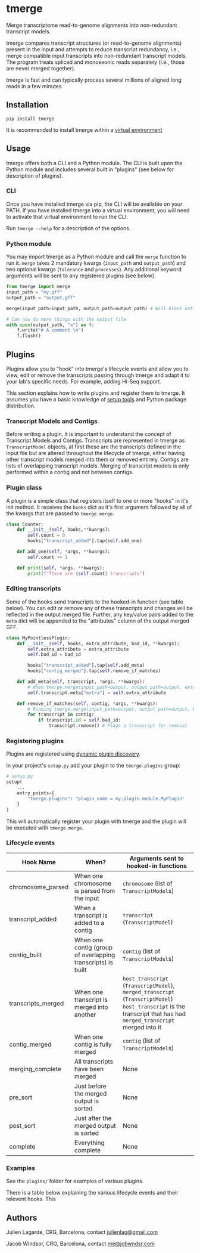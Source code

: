 # tmerge
Merge transcriptome read-to-genome alignments into non-redundant transcript models.

tmerge compares transcript structures (or read-to-genome alignments) present in the input and attempts to reduce transcript redundancy, i.e., merge compatible input transcripts into non-redundant transcript models. The program treats spliced and monoexonic reads separately (i.e., those are never merged together).

tmerge is fast and can typically process several millions of aligned long reads in a few minutes.

## Installation
```
pip install tmerge
```

It is recommended to install tmerge within a [virtual environment](https://docs.python.org/3/tutorial/venv.html)


## Usage
tmerge offers both a CLI and a Python module. The CLI is built upon the Python module and includes several built in "plugins" (see below for description of plugins).

### CLI
Once you have installed tmerge via pip, the CLI will be available on your PATH. If you have installed tmerge into a virtual environment, you will need to activate that virtual environment to run the CLI.

Run `tmerge --help` for a description of the options.

### Python module
You may import tmerge as a Python module and call the `merge` function to run it. `merge` takes 2 mandatory kwargs (`input_path` and `output_path`) and two optional kwargs (`tolerance` and `processes`). Any additional keyword arguments will be sent to any registered plugins (see below). 

```python
from tmerge import merge
input_path = "my.gff"
output_path = "output.gff"

merge(input_path=input_path, output_path=output_path) # Will block until completion

# Can now do more things with the output file
with open(output_path, "a") as f:
    f.write("# A comment \n")
    f.flush()

```

## Plugins
Plugins allow you to "hook" into tmerge's lifecycle events and allow you to view, edit or remove the transcripts passing through tmerge and adapt it to your lab's specific needs. For example, adding Hi-Seq support.

This section explains how to write plugins and register them to tmerge. It assumes you have a basic knowledge of [setup tools](https://setuptools.readthedocs.io/) and Python package distribution.

### Transcript Models and Contigs
Before writing a plugin, it is important to understand the concept of Transcript Models and Contigs. Transcripts are represented in tmerge as `TranscriptModel` objects, at first these are the transcripts defined in the input file but are altered throughout the lifecycle of tmerge, either having other transcript models merged into them or removed entirely. Contigs are lists of overlapping transcript models. Merging of transcript models is only performed within a contig and not between contigs.

### Plugin class
A plugin is a simple class that registers itself to one or more "hooks" in it's init method. It receives the `hooks` dict as it's first argument followed by all of the kwargs that are passed to `tmerge.merge`.

```python
class Counter:
    def __init__(self, hooks,**kwargs):
        self.count = 0
        hooks["transcript_added"].tap(self.add_one)

    def add_one(self, *args, **kwargs):
        self.count += 1

    def print(self, *args, **kwargs);
        print(f"There are {self.count} transcripts")
```

### Editing transcripts
Some of the hooks send transcripts to the hooked-in function (see table below). You can edit or remove any of these transcripts and changes will be reflected in the output merged file. Further, any key/value pairs added to the `meta` dict will be appended to the "attributes" column of the output merged GFF.

```python
class MyPointlessPlugin:
    def __init__(self, hooks, extra_attribute, bad_id, **kwargs):
        self.extra_attribute = extra_attribute
        self.bad_id = bad_id

        hooks["transcript_added"].tap(self.add_meta)
        hooks["contig_merged"].tap(self.remove_if_matches)

    def add_meta(self, transcript, *args, **kwargs):
        # When tmerge.merge(input_path=output, output_path=output, extra_attribute="Pointless") is ran 'extra: "Pointless"' will be added to the attributes column for every transcript
        self.transcript.meta["extra"] = self.extra_attribute

    def remove_if_matches(self, contig, *args, **kwargs):
        # Running tmerge.merge(input_path=output, output_path=output, bad_id="bad") will remove any transcript with the id of "bad" from the result
        for transcript in contig:
            if transcript.id = self.bad_id:
                transcript.remove() # Flags a transcript for removal
```

### Registering plugins
Plugins are registered using [dynamic plugin discovery](https://setuptools.readthedocs.io/en/latest/setuptools.html#dynamic-discovery-of-services-and-plugins).

In your project's `setup.py` add your plugin to the `tmerge.plugins` group:

```python
# setup.py
setup(
    ...
    entry_points={
        "tmerge.plugins": "plugin_name = my.plugin.module.MyPlugin"
    }
)
```

This will automatically register your plugin with tmerge and the plugin will be executed with `tmerge.merge`.

### Lifecycle events
| Hook Name          | When?                                                       | Arguments sent to hooked-in functions                                                                                                                               |
|--------------------|-------------------------------------------------------------|---------------------------------------------------------------------------------------------------------------------------------------------------------------------|
| chromosome_parsed  | When one chromosome is parsed from the input                | `chromosome` (list of `TranscriptModel`s)                                                                                                                           |
| transcript_added   | When a transcript is added to a contig                      | `transcript` (`TranscriptModel`)                                                                                                                                    |
| contig_built       | When one contig (group of overlapping transcripts) is built | `contig` (list of `TranscriptModel`s)                                                                                                                               |
| transcripts_merged | When one transcript is merged into another                  | `host_transcript` (`TranscriptModel`), `merged_transcript` (`TranscriptModel`)  `host_transcript` is the transcript that has had `merged_transcript` merged into it |
| contig_merged      | When one contig is fully merged                             | `contig` (list of `TranscriptModel`s)                                                                                                                               |
| merging_complete   | All transcripts have been merged                            | None                                                                                                                                                                |
| pre_sort           | Just before the merged output is sorted                     | None                                                                                                                                                                |
| post_sort          | Just after the merged output is sorted                      | None                                                                                                                                                                |
| complete           | Everything complete                                         | None                                                                                                                                                                |

### Examples
See the `plugins/` folder for examples of various plugins.

There is a table below explaining the various lifecycle events and their relevent hooks. This


## Authors
Julien Lagarde, CRG, Barcelona, contact julienlag@gmail.com

Jacob Windsor, CRG, Barcelona, contact me@jcbwndsr.com